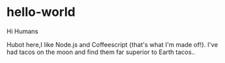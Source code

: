 # hello-world

Hi Humans

Hubot here,I like Node.js and Coffeescript {that's what I'm made of!}.
I've had tacos on the moon and find them far superior to Earth tacos..
